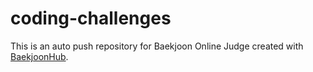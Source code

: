 # coding-challenges
This is an auto push repository for Baekjoon Online Judge created with [BaekjoonHub](https://github.com/BaekjoonHub/BaekjoonHub).
